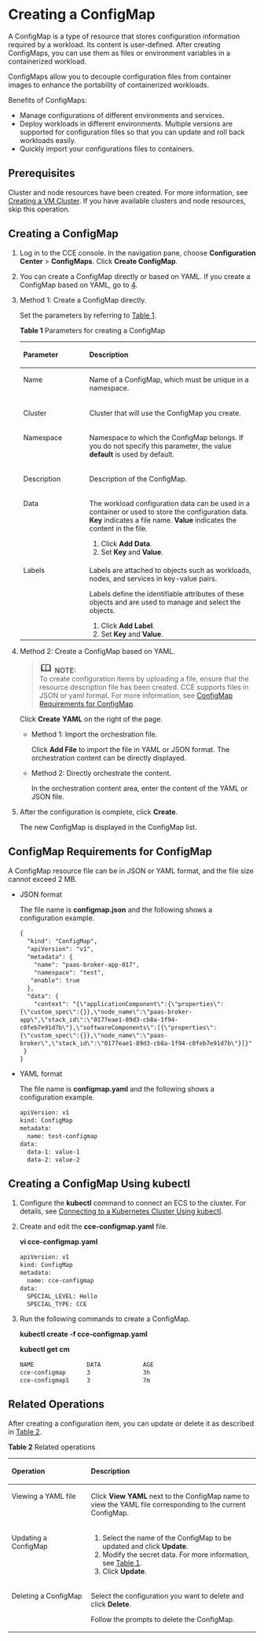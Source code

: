# Creating a ConfigMap<a name="cce_01_0152"></a>

A  ConfigMap  is a type of resource that stores configuration information required by a workload. Its content is user-defined. After creating ConfigMaps, you can use them as files or environment variables in a containerized workload.

ConfigMaps allow you to decouple configuration files from  container images  to enhance the portability of containerized workloads.

Benefits of ConfigMaps:

-   Manage configurations of different environments and services.
-   Deploy workloads in different environments. Multiple versions are supported for configuration files so that you can update and roll back workloads easily.
-   Quickly import your configurations files to containers.

## Prerequisites<a name="section19209149103913"></a>

Cluster  and  node  resources have been created. For more information, see  [Creating a VM Cluster](creating-a-vm-cluster.md). If you have available clusters and node resources, skip this operation.

## Creating a ConfigMap<a name="section18512531861"></a>

1.  Log in to the CCE console. In the navigation pane, choose  **Configuration Center**  \>  **ConfigMaps**. Click  **Create ConfigMap**.
2.  You can create a ConfigMap directly or based on YAML. If you create a ConfigMap based on YAML, go to  [4](#li2731182712159).
3.  Method 1: Create a ConfigMap directly.

    Set the parameters by referring to  [Table 1](#table16321825732).

    **Table  1**  Parameters for creating a ConfigMap

    <a name="table16321825732"></a>
    <table><thead align="left"><tr id="row173212251235"><th class="cellrowborder" valign="top" width="28.000000000000004%" id="mcps1.2.3.1.1"><p id="p43211725338"><a name="p43211725338"></a><a name="p43211725338"></a>Parameter</p>
    </th>
    <th class="cellrowborder" valign="top" width="72%" id="mcps1.2.3.1.2"><p id="p0322102516320"><a name="p0322102516320"></a><a name="p0322102516320"></a>Description</p>
    </th>
    </tr>
    </thead>
    <tbody><tr id="row163229255313"><td class="cellrowborder" valign="top" width="28.000000000000004%" headers="mcps1.2.3.1.1 "><p id="p1232219251339"><a name="p1232219251339"></a><a name="p1232219251339"></a>Name</p>
    </td>
    <td class="cellrowborder" valign="top" width="72%" headers="mcps1.2.3.1.2 "><p id="p173227259312"><a name="p173227259312"></a><a name="p173227259312"></a>Name of a ConfigMap, which must be unique in a namespace.</p>
    </td>
    </tr>
    <tr id="row6334727910"><td class="cellrowborder" valign="top" width="28.000000000000004%" headers="mcps1.2.3.1.1 "><p id="p233592498"><a name="p233592498"></a><a name="p233592498"></a>Cluster</p>
    </td>
    <td class="cellrowborder" valign="top" width="72%" headers="mcps1.2.3.1.2 "><p id="p2020234461913"><a name="p2020234461913"></a><a name="p2020234461913"></a>Cluster that will use the ConfigMap you create.</p>
    </td>
    </tr>
    <tr id="row111551253912"><td class="cellrowborder" valign="top" width="28.000000000000004%" headers="mcps1.2.3.1.1 "><p id="p51551451293"><a name="p51551451293"></a><a name="p51551451293"></a>Namespace</p>
    </td>
    <td class="cellrowborder" valign="top" width="72%" headers="mcps1.2.3.1.2 "><p id="p216414418190"><a name="p216414418190"></a><a name="p216414418190"></a>Namespace to which the ConfigMap belongs. If you do not specify this parameter, the value <strong id="b28378323103254"><a name="b28378323103254"></a><a name="b28378323103254"></a>default</strong> is used by default.</p>
    </td>
    </tr>
    <tr id="row1535723154615"><td class="cellrowborder" valign="top" width="28.000000000000004%" headers="mcps1.2.3.1.1 "><p id="p83591731124620"><a name="p83591731124620"></a><a name="p83591731124620"></a>Description</p>
    </td>
    <td class="cellrowborder" valign="top" width="72%" headers="mcps1.2.3.1.2 "><p id="p1736012314462"><a name="p1736012314462"></a><a name="p1736012314462"></a>Description of the ConfigMap.</p>
    </td>
    </tr>
    <tr id="row133224252315"><td class="cellrowborder" valign="top" width="28.000000000000004%" headers="mcps1.2.3.1.1 "><p id="p23228259314"><a name="p23228259314"></a><a name="p23228259314"></a>Data</p>
    </td>
    <td class="cellrowborder" valign="top" width="72%" headers="mcps1.2.3.1.2 "><p id="p133223251335"><a name="p133223251335"></a><a name="p133223251335"></a>The workload configuration data can be used in a <span class="keyword" id="keyword1376453106113514"><a name="keyword1376453106113514"></a><a name="keyword1376453106113514"></a>container</span> or used to store the configuration data. <strong id="b24207722105458"><a name="b24207722105458"></a><a name="b24207722105458"></a>Key</strong> indicates a file name. <strong id="b16542913105458"><a name="b16542913105458"></a><a name="b16542913105458"></a>Value</strong> indicates the content in the file.</p>
    <a name="ol10322425232"></a><a name="ol10322425232"></a><ol id="ol10322425232"><li>Click <strong id="b946239950103318"><a name="b946239950103318"></a><a name="b946239950103318"></a>Add Data</strong>.</li><li>Set <strong id="b1714902967103320"><a name="b1714902967103320"></a><a name="b1714902967103320"></a>Key</strong> and <strong id="b1769765316103320"><a name="b1769765316103320"></a><a name="b1769765316103320"></a>Value</strong>.</li></ol>
    </td>
    </tr>
    <tr id="row123142814330"><td class="cellrowborder" valign="top" width="28.000000000000004%" headers="mcps1.2.3.1.1 "><p id="p17322225134"><a name="p17322225134"></a><a name="p17322225134"></a>Labels</p>
    </td>
    <td class="cellrowborder" valign="top" width="72%" headers="mcps1.2.3.1.2 "><p id="p1932211253312"><a name="p1932211253312"></a><a name="p1932211253312"></a>Labels are attached to objects such as workloads, nodes, and services in key-value pairs.</p>
    <p id="p1932220252316"><a name="p1932220252316"></a><a name="p1932220252316"></a>Labels define the identifiable attributes of these objects and are used to manage and select the objects.</p>
    <a name="ol11394016509"></a><a name="ol11394016509"></a><ol id="ol11394016509"><li>Click <strong id="b811138571103421"><a name="b811138571103421"></a><a name="b811138571103421"></a>Add Label</strong>.</li><li>Set <strong id="b4941748105458"><a name="b4941748105458"></a><a name="b4941748105458"></a>Key</strong> and <strong id="b44475740105458"><a name="b44475740105458"></a><a name="b44475740105458"></a>Value</strong>.</li></ol>
    </td>
    </tr>
    </tbody>
    </table>

4.  <a name="li2731182712159"></a>Method 2: Create a ConfigMap based on YAML.

    >![](public_sys-resources/icon-note.gif) **NOTE:**   
    >To create configuration items by uploading a file, ensure that the resource description file has been created. CCE supports files in JSON or yaml format. For more information, see  [ConfigMap Requirements for ConfigMap](#section66903416102).  

    Click  **Create** **YAML**  on the right of the page.

    -   Method 1: Import the orchestration file.

        Click  **Add File**  to import the file in YAML or JSON format. The orchestration content can be directly displayed.

    -   Method 2: Directly orchestrate the content.

        In the orchestration content area, enter the content of the YAML or JSON file.

5.  After the configuration is complete, click  **Create**.

    The new ConfigMap is displayed in the ConfigMap list.


## ConfigMap Requirements for ConfigMap<a name="section66903416102"></a>

A ConfigMap resource file can be in JSON or YAML format, and the file size cannot exceed 2 MB.

-   JSON format

    The file name is  **configmap.json**  and the following shows a configuration example.

    ```
    {
      "kind": "ConfigMap",
      "apiVersion": "v1",
      "metadata": {
        "name": "paas-broker-app-017",
        "namespace": "test",
       "enable": true
      },
      "data": {
        "context": "{\"applicationComponent\":{\"properties\":{\"custom_spec\":{}},\"node_name\":\"paas-broker-app\",\"stack_id\":\"0177eae1-89d3-cb8a-1f94-c0feb7e91d7b\"},\"softwareComponents\":[{\"properties\":{\"custom_spec\":{}},\"node_name\":\"paas-broker\",\"stack_id\":\"0177eae1-89d3-cb8a-1f94-c0feb7e91d7b\"}]}"
     }
    }
    ```

-   YAML format

    The file name is  **configmap.yaml**  and the following shows a configuration example.

    ```
    apiVersion: v1
    kind: ConfigMap
    metadata:
      name: test-configmap
    data:
      data-1: value-1
      data-2: value-2
    ```


## Creating a ConfigMap Using kubectl<a name="section639712716372"></a>

1.  Configure the  **kubectl**  command to connect an ECS to the cluster. For details, see  [Connecting to a Kubernetes Cluster Using kubectl](connecting-to-a-kubernetes-cluster-using-kubectl.md).
2.  Create and edit the  **cce-configmap.yaml**  file.

    **vi cce-configmap.yaml**

    ```
    apiVersion: v1
    kind: ConfigMap
    metadata:
      name: cce-configmap
    data:
      SPECIAL_LEVEL: Hello
      SPECIAL_TYPE: CCE
    ```

3.  Run the following commands to create a ConfigMap.

    **kubectl create -f cce-configmap.yaml**

    **kubectl get cm**

    ```
    NAME               DATA            AGE
    cce-configmap      3               3h
    cce-configmap1     3               7m
    ```


## Related Operations<a name="section359413445405"></a>

After creating a configuration item, you can update or delete it as described in  [Table 2](#table1619535674020).

**Table  2**  Related operations

<a name="table1619535674020"></a>
<table><thead align="left"><tr id="row16740630125918"><th class="cellrowborder" valign="top" width="32%" id="mcps1.2.3.1.1"><p id="p17740730115914"><a name="p17740730115914"></a><a name="p17740730115914"></a>Operation</p>
</th>
<th class="cellrowborder" valign="top" width="68%" id="mcps1.2.3.1.2"><p id="p1574018303592"><a name="p1574018303592"></a><a name="p1574018303592"></a>Description</p>
</th>
</tr>
</thead>
<tbody><tr id="row133318512019"><td class="cellrowborder" valign="top" width="32%" headers="mcps1.2.3.1.1 "><p id="p163331851201"><a name="p163331851201"></a><a name="p163331851201"></a>Viewing a YAML file</p>
</td>
<td class="cellrowborder" valign="top" width="68%" headers="mcps1.2.3.1.2 "><p id="p1633314512016"><a name="p1633314512016"></a><a name="p1633314512016"></a>Click <strong id="b84235270611425"><a name="b84235270611425"></a><a name="b84235270611425"></a>View YAML</strong> next to the ConfigMap name to view the YAML file corresponding to the current ConfigMap.</p>
</td>
</tr>
<tr id="row12740103016592"><td class="cellrowborder" valign="top" width="32%" headers="mcps1.2.3.1.1 "><p id="p4740153012590"><a name="p4740153012590"></a><a name="p4740153012590"></a>Updating a ConfigMap</p>
</td>
<td class="cellrowborder" valign="top" width="68%" headers="mcps1.2.3.1.2 "><a name="ol187401330145919"></a><a name="ol187401330145919"></a><ol id="ol187401330145919"><li>Select the name of the ConfigMap to be updated and click <strong id="b842352706114220"><a name="b842352706114220"></a><a name="b842352706114220"></a>Update</strong>.</li><li>Modify the secret data. For more information, see <a href="#table16321825732">Table 1</a>.</li><li>Click <strong id="b84235270613114"><a name="b84235270613114"></a><a name="b84235270613114"></a>Update</strong>.</li></ol>
</td>
</tr>
<tr id="row874013304597"><td class="cellrowborder" valign="top" width="32%" headers="mcps1.2.3.1.1 "><p id="p17740330175915"><a name="p17740330175915"></a><a name="p17740330175915"></a>Deleting a ConfigMap</p>
</td>
<td class="cellrowborder" valign="top" width="68%" headers="mcps1.2.3.1.2 "><p id="p13740630165914"><a name="p13740630165914"></a><a name="p13740630165914"></a>Select the configuration you want to delete and click <strong id="b84235270613133"><a name="b84235270613133"></a><a name="b84235270613133"></a>Delete</strong>.</p>
<p id="p1574020307590"><a name="p1574020307590"></a><a name="p1574020307590"></a>Follow the prompts to delete the ConfigMap.</p>
</td>
</tr>
</tbody>
</table>

